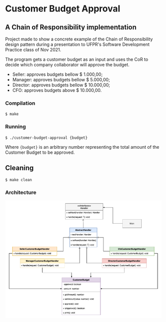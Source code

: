 # Customer Budget Approval
## A Chain of Responsibility implementation

Project made to show a concrete example of the Chain of Responsibility design pattern
during a presentation to UFPR's Software Development Practice class of Nov 2021.

The program gets a customer budget as an input and uses the CoR to decide which company
collaborator will approve the budget.

- Seller: approves budgets bellow $ 1.000,00;
- Manager: approves budgets bellow $ 5.000,00;
- Director: approves budgets bellow $ 10.000,00;
- CFO: approves budgets above $ 10.000,00.

### Compilation
```
$ make
```
### Running
```
$ ./customer-budget-approval {budget}
```
Where `{budget}` is an arbitrary number representing the total amount of the Customer Budget to be approved.

## Cleaning
```
$ make clean
```

### Architecture
![Class Diagram](class-diagram.png)
